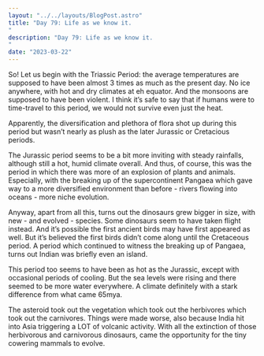 ```yaml
---
layout: "../../layouts/BlogPost.astro"
title: "Day 79: Life as we know it.
"
description: "Day 79: Life as we know it.
"
date: "2023-03-22"
---
```


So! Let us begin with the Triassic Period: the average temperatures are supposed to have been almost 3 times as much as the present day. No ice anywhere, with hot and dry climates at eh equator. And the monsoons are supposed to have been violent. 
I think it’s safe to say that if humans were to time-travel to this period, we would not survive even just the heat.


Apparently, the diversification and plethora of flora shot up during this period but wasn’t nearly as plush as the later Jurassic or Cretacious periods. 


The Jurassic period seems to be a bit more inviting with steady rainfalls, although still a hot, humid climate overall. And thus, of course, this was the period in which there was more of an explosion of plants and animals. Especially, with the breaking up of the supercontinent Pangaea which gave way to a more diversified environment than before - rivers flowing into oceans - more niche evolution.


Anyway, apart from all this, turns out the dinosaurs grew bigger in size, with new - and evolved - species. Some dinosaurs seem to have taken flight instead. And it’s possible the first ancient birds may have first appeared as well. But it’s believed the first birds didn’t come along until the Cretaceous period. A period which continued to witness the breaking up of Pangaea, turns out Indian was briefly even an island. 


This period too seems to have been as hot as the Jurassic, except with occasional periods of cooling. But the sea levels were rising and there seemed to be more water everywhere. A climate definitely with a stark difference from what came 65mya.


The asteroid took out the vegetation which took out the herbivores which took out the carnivores. Things were made worse, also because India hit into Asia triggering a LOT of volcanic activity. With all the extinction of those herbivorous and carnivorous dinosaurs, came the opportunity for the tiny cowering mammals to evolve. 
